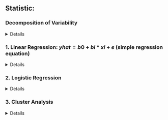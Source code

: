 ## Statistic:
### Decomposition of Variability
<details>

- Sum of squares total (SST / TSS)
  - measures the total variability of the datasets
  - $SUM((yi - mean(y))^2)$
- Sum of squares regression (SSR / ESS - explained sum of squares)
  - measure the explained variability by your line
  - $SUM((yhat - mean(y))^2)$
- Sum of squares error (SSE / RSS - residual sum of squares)
  - measure the unexplained variability by the regression
  - $SUM(e^2)$
- Connection: SST = SSR + SSE
- R-Squared = SSR /SST
  - Rsquared = 0: explain **NONE** of the variability
  - Rsquared = 1: model explain the entire variability of the data
- Adjusted R-Squared: always smaller than R-squared
  - penalize the excessive uses of variables
  - $R^2_{adj.} = 1 - (1-R^2)\frac{n-1}{n-p-1}$
- F-statistic: is used for testing the overal significance of the model
  - The lower F-statistic, the closer to non-significant model
  - Prob(F-statistic): p-value for F
- OLS Assumptions:
    1. Linearity
    2. No Endogeneity
    3. Normality and homoscedasticity (normal distributed)
    4. No autocorrelation
    5. NO multicollinearity (2 or more variables have a highe observed correlation)

</details>

### 1. Linear Regression: $yhat = b0 + bi * xi + e$ (simple regression equation)
<details>
  
  ```
  - y: dependent value (for population)
  - yhat: estimated / predicted value
  - b0: intercept, constant
  - bi: slope
  -  P>|t|: p-value of hypothesis H0: b = 0
    - if > 0.05: b=0 means we should exclude that variable
```

#### Python:

``` python
  import statsmodel.api as sm
  from sklearn.linear_model import LinearRegression
# Simple linear regression
  x1 = df[<column>]
  y = df[<column>]
  x = sm.add_constant(x)
  result = sm.OLS(y,x).fit()

# Get the summary of result
  result.summary()

# Make predictions:
  predictions = result.predict(new_df)

# Using Sklearn
  x_matrix = x.values.reshape(-1,1) #reshape to 2D array for "Single Linear Regression" only
  reg = LinearRegression()
  reg.fit(x_matrix,y) # x, y has to be in this order as inputs, target

  reg.score(x_matrix,y) #return R-Squared
  reg.coef_ #return coefficient
  reg.intercept_ #return the intercept
  reg.predict(new_df) #predict the output
```
#### Feature Selection: F_regression:
- Create a simple linear regressions of each feature and dependent variable

```python
from sklearn.feature_selection import f_regression
f_regression(x,y) #return arrays with first value is F_statistic, second value is p-value
p-values = f_regression(x,y)[1].round(3)
```
#### Standardization:
- Scale the features so the model treat them equally
```python
from sklearn.preprocessing import StandardScaler
scaler = StandardScaler()
scaler.fit(x)
x_scaled = scaler.transform(x)

#For prediction:
new_data_scaled = scaler.transform(new_data)
reg.predict(new_data_scaled)
```
#### Train Test Split
```python
from sklearn.model_selection import train_test_split
x_train, x_test, y_train, y_test = train_test_split(x, y, test_size = 0.2, shuffle=True, random_state = 163)
```
</details>

### 2. Logistic Regression
<details>
$delta(odds) = e^(b_k)$
  
```
odds: p(x) / (1-p(x))
MLE: maximum likelihood estimation
Log_Likelihood: almost but not alway negative
  - The bigger it is, the better
LL_Null: Log Likelihood Null: the log_likelihood of the model has no independent variables
  - Compare Log_likelihood with LL_Null to see if the model has any explanatory power
LLR: log_likelihood ratio: measure if the model is statiscally different from LL_NULL
Pseudo-Rsquared: good is between 0.2 - 0.4
```

#### Python:

```python
import statsmodels.api as sm
#Apply to fix the statsmodels library
from scipy import stats
stats.chisqrob = lambda chisq, df: stats.chi2.sf(chisq, df)

x = sm.add_constant(x1)
reg_log = sm.Logit(y,x).fit()
reg_log.summary()

# Calculate the accuracy of the model
reg_log.pred_table()

cm_df = pd.DataFrame(reg_log.pred_table())
cm_df.columns = ['Predicted 0', 'Predicted 1']
cm_df = cm_df.rename(index = {0: 'Actual 0', 1: 'Acutal 1'})
cm_df

cm = np.array(cm_df)
accuracy_train = (cm[0,0] + cm[1,1]) / cm.sum()
```
</details>

### 3. Cluster Analysis
<details>


</details>





